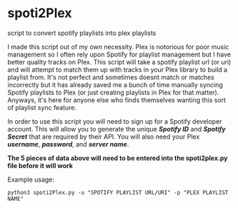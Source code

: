 # spoti2Plex
script to convert spotify playlists into plex playlists


I made this script out of my own necessity. Plex is notorious for poor music management so I often rely upon Spotify for playlist management but I have better quality tracks on Plex. This script will take a spotify playlist url (or uri) and will attempt to match them up with tracks in your Plex library to build a playlist from. It's not perfect and sometimes doesnt match or matches incorrectly but it has already saved me a bunch of time manually syncing Spotify playlists to Plex (or just creating playlists in Plex for that matter). Anyways, it's here for anyone else who finds themselves wanting this sort of playlist sync feature. 

In order to use this script you will need to sign up for a Spotify developer account. This will allow you to generate the unique __*Spotify ID*__ and __*Spotify Secret*__ that are required by their API. You will also need your Plex __*username*__, __*password*__, and __*server name*__.

**The 5 pieces of data above will need to be entered into the spoti2plex.py file before it will work**

Example usage:
```
python3 spoti2Plex.py -u "SPOTIFY PLAYLIST URL/URI" -p "PLEX PLAYLIST NAME"
```